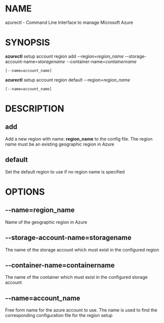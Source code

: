 # NAME

azurectl - Command Line Interface to manage Microsoft Azure

# SYNOPSIS

__azurectl__ setup account region add --region=*region_name* --storage-account-name=*storagename* --container-name=*containername*

    [--name=account_name]

__azurectl__ setup account region default --region=*region_name*

    [--name=account_name]

# DESCRIPTION

## __add__

Add a new region with name: __region_name__ to the config file. The
region name must be an existing geographic region in Azure

## __default__

Set the default region to use if no region name is specified

# OPTIONS

## __--name=region_name__

Name of the geographic region in Azure

## __--storage-account-name=storagename__

The name of the storage account which must exist in the configured region

## __--container-name=containername__

The name of the container which must exist in the configured storage account

## __--name=account_name__

Free form name for the azure account to use. The name is used to find the corresponding configuration file for the region setup
